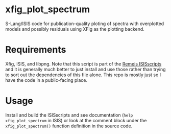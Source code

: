 # xfig_plot_spectrum
S-Lang/ISIS code for publication-quality ploting of spectra with overplotted
models and possibly residuals using XFig as the plotting backend.

# Requirements
Xfig, ISIS, and libpng. Note that this script is part of the [Remeis
ISISscripts](https://www.sternwarte.uni-erlangen.de/isis/) and it is generally
much better to just install and use those rather than trying to sort out the
dependencies of this file alone. This repo is mostly just so I have the code in
a public-facing place.

# Usage
Install and build the ISISscripts and see documentation (`help
xfig_plot_spectrum` in ISIS) or look at the comment block under the
`xfig_plot_spectrum()` function definition in the source code.
